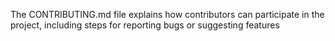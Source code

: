 The CONTRIBUTING.md file explains how contributors can participate in the project, including steps for reporting bugs or suggesting features
